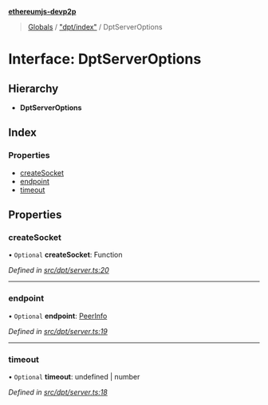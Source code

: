 **[ethereumjs-devp2p](../README.md)**

> [Globals](../README.md) / ["dpt/index"](../modules/_dpt_index_.md) / DptServerOptions

# Interface: DptServerOptions

## Hierarchy

* **DptServerOptions**

## Index

### Properties

* [createSocket](_dpt_index_.dptserveroptions.md#createsocket)
* [endpoint](_dpt_index_.dptserveroptions.md#endpoint)
* [timeout](_dpt_index_.dptserveroptions.md#timeout)

## Properties

### createSocket

• `Optional` **createSocket**: Function

*Defined in [src/dpt/server.ts:20](https://github.com/ethereumjs/ethereumjs-devp2p/blob/master/src/dpt/server.ts#L20)*

___

### endpoint

• `Optional` **endpoint**: [PeerInfo](_dpt_index_.peerinfo.md)

*Defined in [src/dpt/server.ts:19](https://github.com/ethereumjs/ethereumjs-devp2p/blob/master/src/dpt/server.ts#L19)*

___

### timeout

• `Optional` **timeout**: undefined \| number

*Defined in [src/dpt/server.ts:18](https://github.com/ethereumjs/ethereumjs-devp2p/blob/master/src/dpt/server.ts#L18)*
